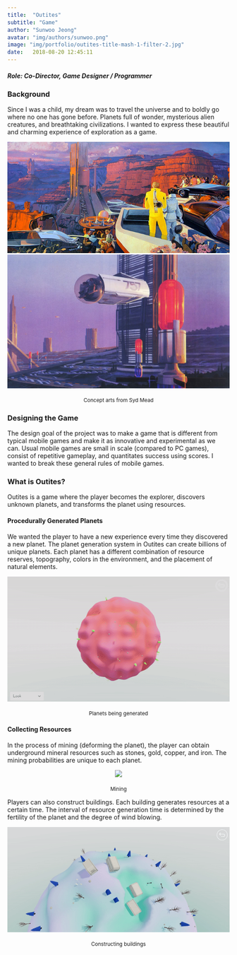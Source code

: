 ```yaml
---
title:  "Outites"
subtitle: "Game"
author: "Sunwoo Jeong"
avatar: "img/authors/sunwoo.png"
image: "img/portfolio/outites-title-mash-1-filter-2.jpg"
date:   2018-08-20 12:45:11
---
```


##### Role: Co-Director, Game Designer / Programmer

### Background
Since I was a child, my dream was to travel the universe and to boldly go where no one has gone before. Planets full of wonder, mysterious alien creatures, and breathtaking civilizations. I wanted to express these beautiful and charming experience of exploration as a game.

<center> 

<img src="/img/syd-mead-resized-1.jpg"/>

<img src="/img/syd-mead-resized-2.jpg"/>
<p><small>Concept arts from Syd Mead</small></p>

</center>

### Designing the Game
The design goal of the project was to make a game that is different from typical mobile games and make it as innovative and experimental as we can. Usual mobile games are small in scale (compared to PC games), consist of repetitive gameplay, and quantitates success using scores. I wanted to break these general rules of mobile games.

### What is Outites?
Outites is a game where the player becomes the explorer, discovers unknown planets, and transforms the planet using resources.

#### Procedurally Generated Planets
We wanted the player to have a new experience every time they discovered a new planet. The planet generation system in Outites can create billions of unique planets. Each planet has a different combination of resource reserves, topography, colors in the environment, and the placement of natural elements.

<center>
<img src="/img/portfolio/outites-generation.gif"/>
<p><small>Planets being generated</small></p>
</center>

#### Collecting Resources
In the process of mining (deforming the planet), the player can obtain underground mineral resources such as stones, gold, copper, and iron. The mining probabilities are unique to each planet. 

<center>
<img src="/img/portfolio/outites-mining.gif"/>
<p><small>Mining</small></p>
</center>

Players can also construct buildings. Each building generates resources at a certain time. The interval of resource generation time is determined by the fertility of the planet and the degree of wind blowing. 

<center>
<img src="/img/portfolio/outites-construction.gif"/>
<p><small>Constructing buildings</small></p>
</center>

